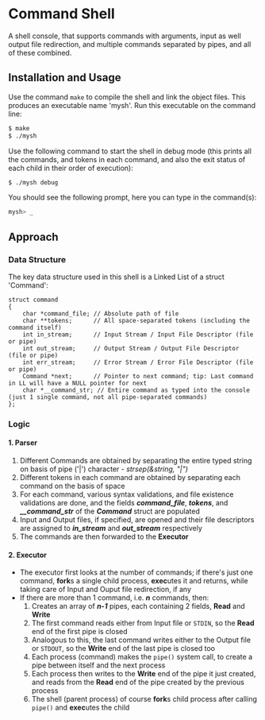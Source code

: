 # Command Shell

A shell console, that supports commands with arguments, input as well output file redirection, and multiple commands separated by pipes, and all of these combined.

## Installation and Usage

Use the command ```make``` to compile the shell and link the object files. This produces an executable name 'mysh'. Run this executable on the command line:
```bash
$ make
$ ./mysh
```
Use the following command to start the shell in debug mode (this prints all the commands, and tokens in each command, and also the exit status of each child in their order of execution):
```bash
$ ./mysh debug
```

You should see the following prompt, here you can type in the command(s):
```bash
mysh> _
```

## Approach

### Data Structure
The key data structure used in this shell is a Linked List of a struct 'Command':
```
struct command
{
    char *command_file; // Absolute path of file
    char **tokens;      // All space-separated tokens (including the command itself)
    int in_stream;      // Input Stream / Input File Descriptor (file or pipe)
    int out_stream;     // Output Stream / Output File Descriptor (file or pipe)
    int err_stream;     // Error Stream / Error File Descriptor (file or pipe)
    Command *next;      // Pointer to next command; tip: Last command in LL will have a NULL pointer for next
    char *__command_str; // Entire command as typed into the console (just 1 single command, not all pipe-separated commands)
};
```

### Logic
#### 1. Parser
 1. Different Commands are obtained by separating the entire typed string on basis of pipe ('|') character - *strsep(&string, "|")*
 2. Different tokens in each command are obtained by separating each command on the basis of space
 3. For each command, various syntax validations, and file existence validations are done, and the fields ***command_file***, ***tokens***, and ***__command_str*** of the ***Command*** struct are populated
 4. Input and Output files, if specified, are opened and their file descriptors are assigned to ***in_stream*** and ***out_stream*** respectively
 5. The commands are then forwarded  to the **Executor**
 
#### 2. Executor
- The executor first looks at the number of commands; if there's just one command, **fork**s a single child process, **exec**utes it and returns, while taking care of Input and Ouput file redirection, if any
- If there are more than 1 command, i.e. ***n*** commands, then:
  1. Creates an array of ***n-1*** pipes, each containing 2 fields, **Read** and **Write**
  2. The first command reads either from Input file or ```STDIN```, so the **Read** end of the first pipe is closed
  3. Analogous to this, the last command writes either to the Output file or ```STDOUT```, so the **Write** end of the last pipe is closed too
  4. Each process (command) makes the ```pipe()``` system call, to create a pipe between itself and the next process
  5. Each process then writes to the **Write** end of the pipe it just created, and reads from the **Read** end of the pipe created by the previous process
  6. The shell (parent process) of course **fork**s child process after calling ```pipe()``` and **exec**utes the child